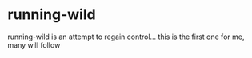 running-wild
============

running-wild is an attempt to regain control...  this is the first one for me, many will follow
